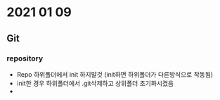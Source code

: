 # 2021 01 09

## Git

### repository

- Repo 하위폴더에서 init 하지말것 (init하면 하위폴더가 다른방식으로 작동됨)
- init한 경우 하위폴더에서 .git삭제하고 상위폴더 초기화시켰음
- 